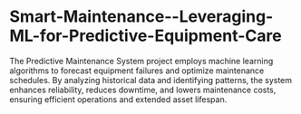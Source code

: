 # Smart-Maintenance--Leveraging-ML-for-Predictive-Equipment-Care
The Predictive Maintenance System project employs machine learning algorithms to forecast equipment failures and optimize maintenance schedules. By analyzing historical data and identifying patterns, the system enhances reliability, reduces downtime, and lowers maintenance costs, ensuring efficient operations and extended asset lifespan.
